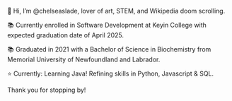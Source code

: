 👋 Hi, I’m @chelseaslade, lover of art, STEM, and Wikipedia doom scrolling. 

📚 Currently enrolled in Software Development at Keyin College with expected graduation date of April 2025.

📚 Graduated in 2021 with a Bachelor of Science in Biochemistry from Memorial University of Newfoundland and Labrador.

⭐️ Currently: Learning Java! Refining skills in Python, Javascript & SQL.

Thank you for stopping by! 
